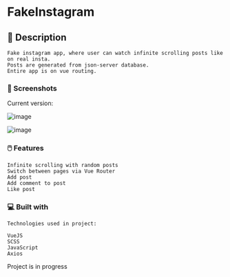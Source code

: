 # FakeInstagram

## 🚀 Description

```
Fake instagram app, where user can watch infinite scrolling posts like on real insta.
Posts are generated from json-server database.
Entire app is on vue routing.
```

### 📸 Screenshots

Current version:

![image](https://user-images.githubusercontent.com/94081512/200136206-e6a49f23-779c-4920-b645-3297e0dfc1ee.png)

![image](https://user-images.githubusercontent.com/94081512/200136234-3486112e-8048-4617-8b66-4f4d8618d25c.png)

### 🖱️ Features

```
Infinite scrolling with random posts
Switch between pages via Vue Router
Add post
Add comment to post
Like post
```

### 💻 Built with

```
Technologies used in project:

VueJS
SCSS
JavaScript
Axios
```

Project is in progress
